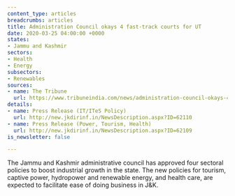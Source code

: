 ```yaml
---
content_type: articles
breadcrumbs: articles
title: Administration Council okays 4 fast-track courts for UT
date: 2020-03-25 04:00:00 +0000
states:
- Jammu and Kashmir
sectors:
- Health
- Energy
subsectors:
- Renewables
sources:
- name: The Tribune
  url: https://www.tribuneindia.com/news/administration-council-okays-4-fast-track-courts-for-ut-58694
details:
- name: Press Release (IT/ITeS Policy)
  url: http://new.jkdirinf.in/NewsDescription.aspx?ID=62110
- name: Press Release (Power, Tourism, Health)
  url: http://new.jkdirinf.in/NewsDescription.aspx?ID=62109
is_newsletter: false

---
```

The Jammu and Kashmir administrative council has approved four sectoral policies to boost industrial growth in the state. The new policies for tourism, captive power, hydropower and renewable energy, and health care, are expected to facilitate ease of doing business in J&K.
